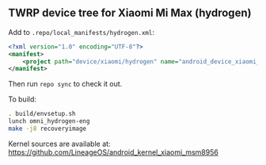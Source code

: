 ## TWRP device tree for Xiaomi Mi Max (hydrogen)

Add to `.repo/local_manifests/hydrogen.xml`:

```xml
<?xml version="1.0" encoding="UTF-8"?>
<manifest>
	<project path="device/xiaomi/hydrogen" name="android_device_xiaomi_hydrogen" remote="TeamWin" revision="android-7.1" />
</manifest>
```

Then run `repo sync` to check it out.

To build:

```sh
. build/envsetup.sh
lunch omni_hydrogen-eng
make -j8 recoveryimage
```

Kernel sources are available at: https://github.com/LineageOS/android_kernel_xiaomi_msm8956
